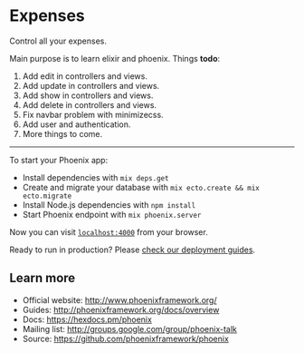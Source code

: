 # Expenses
Control all your expenses.

Main purpose is to learn elixir and phoenix.
Things **todo**:

1. Add edit in controllers and views.
2. Add update in controllers and views.
3. Add show in controllers and views.
4. Add delete in controllers and views.
5. Fix navbar problem with minimizecss.
6. Add user and authentication.
7. More things to come.

---

To start your Phoenix app:

  * Install dependencies with `mix deps.get`
  * Create and migrate your database with `mix ecto.create && mix ecto.migrate`
  * Install Node.js dependencies with `npm install`
  * Start Phoenix endpoint with `mix phoenix.server`

Now you can visit [`localhost:4000`](http://localhost:4000) from your browser.

Ready to run in production? Please [check our deployment guides](http://www.phoenixframework.org/docs/deployment).

## Learn more

  * Official website: http://www.phoenixframework.org/
  * Guides: http://phoenixframework.org/docs/overview
  * Docs: https://hexdocs.pm/phoenix
  * Mailing list: http://groups.google.com/group/phoenix-talk
  * Source: https://github.com/phoenixframework/phoenix
